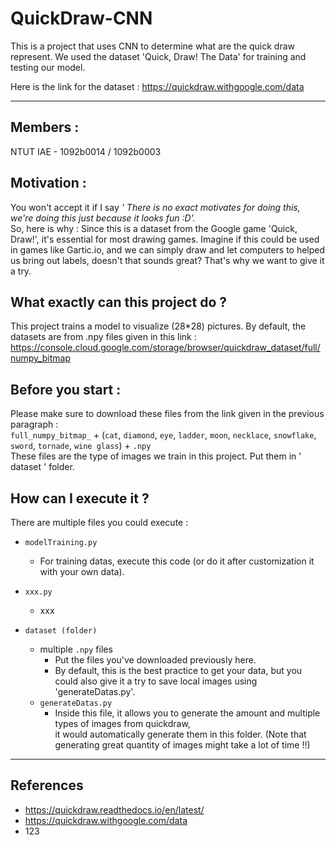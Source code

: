 # QuickDraw-CNN
This is a project that uses CNN to determine what are the quick draw represent.
We used the dataset 'Quick, Draw! The Data' for training and testing our model.

Here is the link for the dataset : https://quickdraw.withgoogle.com/data

---
## **Members :** 
NTUT IAE - 1092b0014 / 1092b0003

## **Motivation :**  
You won't accept it if I say *' There is no exact motivates for doing this, we're doing this just because it looks fun :D'.*   
So, here is why : Since this is a dataset from the Google game 'Quick, Draw!', it's essential for most drawing games. Imagine if this could be
used in games like Gartic.io, and we can simply draw and let computers to helped us bring out labels, doesn't that sounds great? 
That's why we want to give it a try.  

## **What exactly can this project do ?**  
This project trains a model to visualize (28*28) pictures. By default, the datasets are from .npy files given in this link : https://console.cloud.google.com/storage/browser/quickdraw_dataset/full/numpy_bitmap

## **Before you start :**
Please make sure to download these files from the link given in the previous paragraph :  
`full_numpy_bitmap_` + (`cat`, `diamond`, `eye`, `ladder`, `moon`, `necklace`, `snowflake`, `sword`, `tornade`, `wine glass`) + `.npy`  
These files are the type of images we train in this project. Put them in ' dataset ' folder.  




## **How can I execute it ?**    
There are multiple files you could execute :
* `modelTraining.py`
  - For training datas, execute this code (or do it after customization it with your own data).  
  
 
* `xxx.py`
  - xxx
 
 
* `dataset (folder)`
  - multiple `.npy` files
    - Put the files you've downloaded previously here.
    - By default, this is the best practice to get your data, but you could also give it a try to save local images using 'generateDatas.py'.
  - `generateDatas.py`
    - Inside this file, it allows you to generate the amount and multiple types of images from quickdraw,  
       it would automatically generate them in this folder. (Note that generating great quantity of images might take a lot of time !!)


---
## **References**   
* https://quickdraw.readthedocs.io/en/latest/  
* https://quickdraw.withgoogle.com/data
* 123